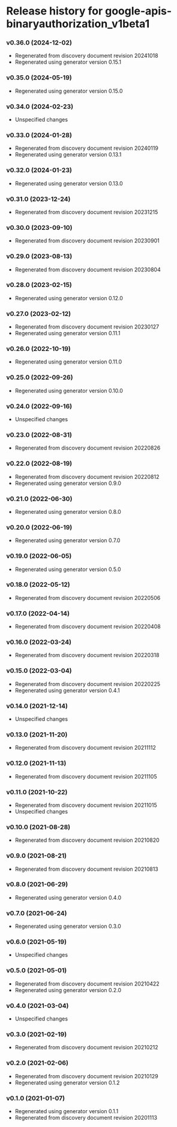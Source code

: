 # Release history for google-apis-binaryauthorization_v1beta1

### v0.36.0 (2024-12-02)

* Regenerated from discovery document revision 20241018
* Regenerated using generator version 0.15.1

### v0.35.0 (2024-05-19)

* Regenerated using generator version 0.15.0

### v0.34.0 (2024-02-23)

* Unspecified changes

### v0.33.0 (2024-01-28)

* Regenerated from discovery document revision 20240119
* Regenerated using generator version 0.13.1

### v0.32.0 (2024-01-23)

* Regenerated using generator version 0.13.0

### v0.31.0 (2023-12-24)

* Regenerated from discovery document revision 20231215

### v0.30.0 (2023-09-10)

* Regenerated from discovery document revision 20230901

### v0.29.0 (2023-08-13)

* Regenerated from discovery document revision 20230804

### v0.28.0 (2023-02-15)

* Regenerated using generator version 0.12.0

### v0.27.0 (2023-02-12)

* Regenerated from discovery document revision 20230127
* Regenerated using generator version 0.11.1

### v0.26.0 (2022-10-19)

* Regenerated using generator version 0.11.0

### v0.25.0 (2022-09-26)

* Regenerated using generator version 0.10.0

### v0.24.0 (2022-09-16)

* Unspecified changes

### v0.23.0 (2022-08-31)

* Regenerated from discovery document revision 20220826

### v0.22.0 (2022-08-19)

* Regenerated from discovery document revision 20220812
* Regenerated using generator version 0.9.0

### v0.21.0 (2022-06-30)

* Regenerated using generator version 0.8.0

### v0.20.0 (2022-06-19)

* Regenerated using generator version 0.7.0

### v0.19.0 (2022-06-05)

* Regenerated using generator version 0.5.0

### v0.18.0 (2022-05-12)

* Regenerated from discovery document revision 20220506

### v0.17.0 (2022-04-14)

* Regenerated from discovery document revision 20220408

### v0.16.0 (2022-03-24)

* Regenerated from discovery document revision 20220318

### v0.15.0 (2022-03-04)

* Regenerated from discovery document revision 20220225
* Regenerated using generator version 0.4.1

### v0.14.0 (2021-12-14)

* Unspecified changes

### v0.13.0 (2021-11-20)

* Regenerated from discovery document revision 20211112

### v0.12.0 (2021-11-13)

* Regenerated from discovery document revision 20211105

### v0.11.0 (2021-10-22)

* Regenerated from discovery document revision 20211015
* Unspecified changes

### v0.10.0 (2021-08-28)

* Regenerated from discovery document revision 20210820

### v0.9.0 (2021-08-21)

* Regenerated from discovery document revision 20210813

### v0.8.0 (2021-06-29)

* Regenerated using generator version 0.4.0

### v0.7.0 (2021-06-24)

* Regenerated using generator version 0.3.0

### v0.6.0 (2021-05-19)

* Unspecified changes

### v0.5.0 (2021-05-01)

* Regenerated from discovery document revision 20210422
* Regenerated using generator version 0.2.0

### v0.4.0 (2021-03-04)

* Unspecified changes

### v0.3.0 (2021-02-19)

* Regenerated from discovery document revision 20210212

### v0.2.0 (2021-02-06)

* Regenerated from discovery document revision 20210129
* Regenerated using generator version 0.1.2

### v0.1.0 (2021-01-07)

* Regenerated using generator version 0.1.1
* Regenerated from discovery document revision 20201113

